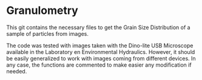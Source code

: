 # Granulometry


This git contains the necessary files to get the Grain Size Distribution of a sample of particles from images.

The code was tested with images taken with the Dino-lite USB Microscope available in the Laboratory en Environmental Hydraulics. However, it should be easily generalized to work with images coming from different devices. In any case, the functions are commented to make easier any modification if needed.
